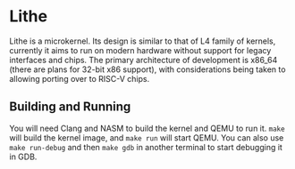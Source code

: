 # Lithe
Lithe is a microkernel. Its design is similar to that of L4 family of kernels, currently it aims to run on modern hardware without support for legacy interfaces and chips. The primary architecture of development is x86_64 (there are plans for 32-bit x86 support), with considerations being taken to allowing porting over to RISC-V chips.

## Building and Running
You will need Clang and NASM to build the kernel and QEMU to run it. `make` will build the kernel image, and `make run` will start QEMU. You can also use `make run-debug` and then `make gdb` in another terminal to start debugging it in GDB.
